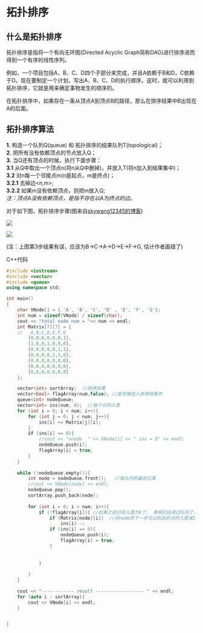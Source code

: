 # 拓扑排序

## 什么是拓扑排序
拓扑排序是指将一个有向无环图(Directed Acyclic Graph简称DAG)进行排序进而得到一个有序的线性序列。  

例如，一个项目包括A、B、C、D四个子部分来完成，并且A依赖于B和D，C依赖于D。现在要制定一个计划，写出A、B、C、D的执行顺序。这时，就可以利用到拓扑排序，它就是用来确定事物发生的顺序的。

在拓扑排序中，如果存在一条从顶点A到顶点B的路径，那么在排序结果中B出现在A的后面。

## 拓扑排序算法

**1.** 构造一个队列Q(queue) 和 拓扑排序的结果队列T(topological)；   
**2.** 把所有没有依赖顶点的节点放入Q；    
**3.** 当Q还有顶点的时候，执行下面步骤：    
**3.1** 从Q中取出一个顶点n(将n从Q中删掉)，并放入T(将n加入到结果集中)；   
**3.2** 对n每一个邻接点m(n是起点，m是终点)；   
**3.2.1** 去掉边<n,m>;   
**3.2.2** 如果m没有依赖顶点，则把m放入Q;    
*注：顶点A没有依赖顶点，是指不存在以A为终点的边。*        

对于如下图，拓扑排序步骤(图来自[skywang12345的博客](http://www.cnblogs.com/skywang12345/p/3711493.html))

![](https://github.com/wangkuiwu/datastructs_and_algorithm/blob/master/pictures/graph/topsort/01.jpg?raw=true&_=3711493)

![](https://github.com/wangkuiwu/datastructs_and_algorithm/blob/master/pictures/graph/topsort/02.jpg?raw=true&_=3711493)

(注：上图第3步结果有误，应该为B->C->A->D->E->F->G, 估计作者画错了)

C++代码

```c++
#include <iostream>
#include <vector>
#include <queue>
using namespace std;

int main()
{
	char VNode[] = { 'A', 'B', 'C', 'D' , 'E', 'F', 'G'};
	int num = sizeof(VNode) / sizeof(char);
	cout << "total node num = "<< num << endl;
	int Matrix[7][7] = { 
	//   A,B,C,D,E,F,G
		{0,0,0,0,0,0,1},
		{1,0,0,1,0,0,0},
		{0,0,0,0,0,1,1},
		{0,0,0,0,1,1,0},
		{0,0,0,0,0,0,0},
		{0,0,0,0,0,0,0},
		{0,0,0,0,0,0,0}
	};

	vector<int> sortArray;  //排序结果
	vector<bool> flagArray(num,false); //是否被选入排序结果中
	queue<int> nodeQueue;
	vector<int> ins(num, 0);  //每个点的入度
	for (int i = 0; i < num; i++){
		for (int j = 0; j < num; j++){
			ins[i] += Matrix[j][i];
		}
		if (ins[i] == 0){
			//cout << "vnode  " << VNode[i] << " ins = 0" << endl;
			nodeQueue.push(i);
			flagArray[i] = true;
		}
	}
	
	while (!nodeQueue.empty()){
		int node = nodeQueue.front();   //取队列的最前元素
		//cout << VNode[node] << endl;
		nodeQueue.pop();
		sortArray.push_back(node);
		
		for (int i = 0; i < num; i++){
			if (!flagArray[i]){ //如果之前已经入度为0了， 表明已经进过队列了，不必再考虑
				if (Matrix[node][i])  //将node的下一步可以到达的点的入度减1
					ins[i]--;
				if (ins[i] == 0){
					nodeQueue.push(i);
					flagArray[i] = true;
				}
					
				
			}
			
		}
	}
	
	cout << "------------ result ------------------ " << endl;
	for (auto i : sortArray){
		cout << VNode[i] << endl;
	}


}

```
